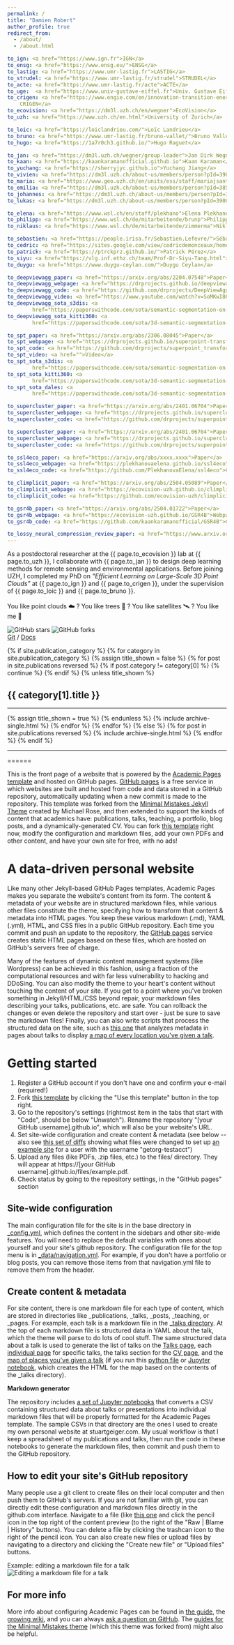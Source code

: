 ```yaml
---
permalink: /
title: "Damien Robert"
author_profile: true
redirect_from: 
  - /about/
  - /about.html

to_ign: <a href="https://www.ign.fr">IGN</a>
to_ensg: <a href="https://www.ensg.eu/">ENSG</a>
to_lastig: <a href="https://www.umr-lastig.fr">LASTIG</a>
to_strudel: <a href="https://www.umr-lastig.fr/strudel">STRUDEL</a>
to_acte: <a href="https://www.umr-lastig.fr/acte">ACTE</a>
to_uge:  <a href="https://www.univ-gustave-eiffel.fr">Univ. Gustave Eiffel</a>
to_crigen: <a href="https://www.engie.com/en/innovation-transition-energetique/centres-de-recherche/crigen">ENGIE Lab
    CRIGEN</a>
to_ecovision: <a href="https://dm3l.uzh.ch/en/wegner">EcoVision</a>
to_uzh: <a href="https://www.uzh.ch/en.html">University of Zurich</a>

to_loic: <a href="https://loiclandrieu.com/">Loïc Landrieu</a>
to_bruno: <a href="https://www.umr-lastig.fr/bruno-vallet/">Bruno Vallet</a>
to_hugo: <a href="https://1a7r0ch3.github.io/">Hugo Raguet</a>

to_jan: <a href="https://dm3l.uzh.ch/wegner/group-leader">Jan Dirk Wegner</a>
to_kaan: <a href="https://kaankaramanofficial.github.io">Kaan Karaman</a>
to_yuchang: <a href="https://sherryjyc.github.io">Yuchang Jiang</a>
to_vivien: <a href="https://dm3l.uzh.ch/about-us/members/person?pId=39081">Vivien Sainte Fare Garnot</a>
to_maria: <a href="https://www.geo.uzh.ch/en/units/ess/staff/mariajsantos.html">Maria João Santos</a>
to_emilia: <a href="https://dm3l.uzh.ch/about-us/members/person?pId=38596">Emilia Arens</a>
to_johannes: <a href="https://dm3l.uzh.ch/about-us/members/person?pId=39050">Johannes Dollinger</a>
to_lukas: <a href="https://dm3l.uzh.ch/about-us/members/person?pId=39082">Lukas Drees</a>

to_elena: <a href="https://www.wsl.ch/en/staff/plekhano">Elena Plekhanova</a>
to_philipp: <a href="https://www.wsl.ch/de/mitarbeitende/brunp">Philipp Brun</a>
to_niklaus: <a href="https://www.wsl.ch/de/mitarbeitende/zimmerma">Niklaus Zimmermann</a>

to_sebastien: <a href="https://people.irisa.fr/Sebastien.Lefevre/">Sébastien Lefèvre</a>
to_cedric: <a href="https://sites.google.com/view/cedricdemonceaux/home">Cédric Demonceaux</a>
to_patrick: <a href="https://ptrckprz.github.io/">Patrick Pérez</a>
to_siyu: <a href="https://vlg.inf.ethz.ch/team/Prof-Dr-Siyu-Tang.html">Siyu Tang</a>
to_duygu: <a href="https://www.duygu-ceylan.com/">Duygu Ceylan</a>

to_deepviewagg_paper: <a href="https://arxiv.org/abs/2204.07548">Paper</a>
to_deepviewagg_webpage: <a href="https://drprojects.github.io/deepviewagg">Webpage</a>
to_deepviewagg_code: <a href="https://github.com/drprojects/DeepViewAgg">Code</a>
to_deepviewagg_video: <a href="https://www.youtube.com/watch?v=SoMKwI863tw">Video</a>
to_deepviewagg_sota_s3dis: <a
        href="https://paperswithcode.com/sota/semantic-segmentation-on-s3dis?p=learning-multi-view-aggregation-in-the-wild">S3DIS</a>
to_deepviewagg_sota_kitti360: <a
        href="https://paperswithcode.com/sota/3d-semantic-segmentation-on-kitti-360?p=learning-multi-view-aggregation-in-the-wild">KITTI-360</a>

to_spt_paper: <a href="https://arxiv.org/abs/2306.08045">Paper</a>
to_spt_webpage: <a href="https://drprojects.github.io/superpoint-transformer">Webpage</a>
to_spt_code: <a href="https://github.com/drprojects/superpoint_transformer">Code</a>
to_spt_video: <a href="">Video</a>
to_spt_sota_s3dis: <a
        href="https://paperswithcode.com/sota/semantic-segmentation-on-s3dis?p=efficient-3d-semantic-segmentation-with">S3DIS 6-Fold</a>
to_spt_sota_kitti360: <a
        href="https://paperswithcode.com/sota/3d-semantic-segmentation-on-kitti-360?p=efficient-3d-semantic-segmentation-with">KITTI-360 Val</a>
to_spt_sota_dales: <a
        href="https://paperswithcode.com/sota/3d-semantic-segmentation-on-dales?p=efficient-3d-semantic-segmentation-with">DALES</a>

to_supercluster_paper: <a href="https://arxiv.org/abs/2401.06704">Paper</a>
to_supercluster_webpage: <a href="https://drprojects.github.io/supercluster">Webpage</a>
to_supercluster_code: <a href="https://github.com/drprojects/superpoint_transformer">Code</a>

to_supercluster_paper: <a href="https://arxiv.org/abs/2401.06704">Paper</a>
to_supercluster_webpage: <a href="https://drprojects.github.io/supercluster">Webpage</a>
to_supercluster_code: <a href="https://github.com/drprojects/superpoint_transformer">Code</a>

to_ssl4eco_paper: <a href="https://arxiv.org/abs/xxxx.xxxx">Paper</a>
to_ssl4eco_webpage: <a href="https://plekhanovaelena.github.io/ssl4eco">Webpage</a>
to_ssl4eco_code: <a href="https://github.com/PlekhanovaElena/ssl4eco">Code</a>

to_climplicit_paper: <a href="https://arxiv.org/abs/2504.05089">Paper</a>
to_climplicit_webpage: <a href="https://ecovision-uzh.github.io/climplicit">Webpage</a>
to_climplicit_code: <a href="https://github.com/ecovision-uzh/climplicit">Code</a>

to_gsr4b_paper: <a href="https://arxiv.org/abs/2504.01722">Paper</a>
to_gsr4b_webpage: <a href="https://ecovision-uzh.github.io/GSR4B">Webpage</a>
to_gsr4b_code: <a href="https://github.com/kaankaramanofficial/GSR4B">Code</a>

to_lossy_neural_compression_review_paper: <a href="https://www.arxiv.org/abs/2503.01505">Paper</a>
---
```


<p>
    As a postdoctoral researcher at the {{ page.to_ecovision }} lab at {{ page.to_uzh }}, I collaborate with {{ page.to_jan }} to design deep learning methods for remote sensing and environmental applications.
    Before joining UZH, I completed my PhD on <i>"Efficient Learning on Large-Scale 3D Point Clouds"</i> at {{ page.to_ign }} and {{ page.to_crigen }}, under the supervision of {{ page.to_loic }} and {{ page.to_bruno }}.
    <br><br>
    You like point clouds ☁️ ? You like trees 🌳 ? You like satellites 🛰️ ? You like me 🤗
</p>

<div class="badges">
    <img alt="GitHub stars"
         src="https://img.shields.io/github/stars/idiap/fast-transformers?style=social">
    <img alt="GitHub forks"
         src="https://img.shields.io/github/forks/idiap/fast-transformers?style=social">
</div>
<div class="software-links">
    <a href="https://github.com/idiap/fast-transformers">Git</a> /
    <a href="https://fast-transformers.github.io/">Docs</a>
</div>


<!-- New style rendering if publication categories are defined -->
{% if site.publication_category %}
  {% for category in site.publication_category  %}
    {% assign title_shown = false %}
    {% for post in site.publications reversed %}
      {% if post.category != category[0] %}
        {% continue %}
      {% endif %}
      {% unless title_shown %}
        <h2>{{ category[1].title }}</h2><hr />
        {% assign title_shown = true %}
      {% endunless %}
      {% include archive-single.html %}
    {% endfor %}
  {% endfor %}
{% else %}
  {% for post in site.publications reversed %}
    {% include archive-single.html %}
  {% endfor %}
{% endif %}

********************************
======

This is the front page of a website that is powered by the [Academic Pages template](https://github.com/academicpages/academicpages.github.io) and hosted on GitHub pages. [GitHub pages](https://pages.github.com) is a free service in which websites are built and hosted from code and data stored in a GitHub repository, automatically updating when a new commit is made to the repository. This template was forked from the [Minimal Mistakes Jekyll Theme](https://mmistakes.github.io/minimal-mistakes/) created by Michael Rose, and then extended to support the kinds of content that academics have: publications, talks, teaching, a portfolio, blog posts, and a dynamically-generated CV. You can fork [this template](https://github.com/academicpages/academicpages.github.io) right now, modify the configuration and markdown files, add your own PDFs and other content, and have your own site for free, with no ads!

A data-driven personal website
======
Like many other Jekyll-based GitHub Pages templates, Academic Pages makes you separate the website's content from its form. The content & metadata of your website are in structured markdown files, while various other files constitute the theme, specifying how to transform that content & metadata into HTML pages. You keep these various markdown (.md), YAML (.yml), HTML, and CSS files in a public GitHub repository. Each time you commit and push an update to the repository, the [GitHub pages](https://pages.github.com/) service creates static HTML pages based on these files, which are hosted on GitHub's servers free of charge.

Many of the features of dynamic content management systems (like Wordpress) can be achieved in this fashion, using a fraction of the computational resources and with far less vulnerability to hacking and DDoSing. You can also modify the theme to your heart's content without touching the content of your site. If you get to a point where you've broken something in Jekyll/HTML/CSS beyond repair, your markdown files describing your talks, publications, etc. are safe. You can rollback the changes or even delete the repository and start over - just be sure to save the markdown files! Finally, you can also write scripts that process the structured data on the site, such as [this one](https://github.com/academicpages/academicpages.github.io/blob/master/talkmap.ipynb) that analyzes metadata in pages about talks to display [a map of every location you've given a talk](https://academicpages.github.io/talkmap.html).

Getting started
======
1. Register a GitHub account if you don't have one and confirm your e-mail (required!)
1. Fork [this template](https://github.com/academicpages/academicpages.github.io) by clicking the "Use this template" button in the top right. 
1. Go to the repository's settings (rightmost item in the tabs that start with "Code", should be below "Unwatch"). Rename the repository "[your GitHub username].github.io", which will also be your website's URL.
1. Set site-wide configuration and create content & metadata (see below -- also see [this set of diffs](http://archive.is/3TPas) showing what files were changed to set up [an example site](https://getorg-testacct.github.io) for a user with the username "getorg-testacct")
1. Upload any files (like PDFs, .zip files, etc.) to the files/ directory. They will appear at https://[your GitHub username].github.io/files/example.pdf.  
1. Check status by going to the repository settings, in the "GitHub pages" section

Site-wide configuration
------
The main configuration file for the site is in the base directory in [_config.yml](https://github.com/academicpages/academicpages.github.io/blob/master/_config.yml), which defines the content in the sidebars and other site-wide features. You will need to replace the default variables with ones about yourself and your site's github repository. The configuration file for the top menu is in [_data/navigation.yml](https://github.com/academicpages/academicpages.github.io/blob/master/_data/navigation.yml). For example, if you don't have a portfolio or blog posts, you can remove those items from that navigation.yml file to remove them from the header. 

Create content & metadata
------
For site content, there is one markdown file for each type of content, which are stored in directories like _publications, _talks, _posts, _teaching, or _pages. For example, each talk is a markdown file in the [_talks directory](https://github.com/academicpages/academicpages.github.io/tree/master/_talks). At the top of each markdown file is structured data in YAML about the talk, which the theme will parse to do lots of cool stuff. The same structured data about a talk is used to generate the list of talks on the [Talks page](https://academicpages.github.io/talks), each [individual page](https://academicpages.github.io/talks/2012-03-01-talk-1) for specific talks, the talks section for the [CV page](https://academicpages.github.io/cv), and the [map of places you've given a talk](https://academicpages.github.io/talkmap.html) (if you run this [python file](https://github.com/academicpages/academicpages.github.io/blob/master/talkmap.py) or [Jupyter notebook](https://github.com/academicpages/academicpages.github.io/blob/master/talkmap.ipynb), which creates the HTML for the map based on the contents of the _talks directory).

**Markdown generator**

The repository includes [a set of Jupyter notebooks](https://github.com/academicpages/academicpages.github.io/tree/master/markdown_generator
) that converts a CSV containing structured data about talks or presentations into individual markdown files that will be properly formatted for the Academic Pages template. The sample CSVs in that directory are the ones I used to create my own personal website at stuartgeiger.com. My usual workflow is that I keep a spreadsheet of my publications and talks, then run the code in these notebooks to generate the markdown files, then commit and push them to the GitHub repository.

How to edit your site's GitHub repository
------
Many people use a git client to create files on their local computer and then push them to GitHub's servers. If you are not familiar with git, you can directly edit these configuration and markdown files directly in the github.com interface. Navigate to a file (like [this one](https://github.com/academicpages/academicpages.github.io/blob/master/_talks/2012-03-01-talk-1.md) and click the pencil icon in the top right of the content preview (to the right of the "Raw | Blame | History" buttons). You can delete a file by clicking the trashcan icon to the right of the pencil icon. You can also create new files or upload files by navigating to a directory and clicking the "Create new file" or "Upload files" buttons. 

Example: editing a markdown file for a talk
![Editing a markdown file for a talk](/images/editing-talk.png)

For more info
------
More info about configuring Academic Pages can be found in [the guide](https://academicpages.github.io/markdown/), the [growing wiki](https://github.com/academicpages/academicpages.github.io/wiki), and you can always [ask a question on GitHub](https://github.com/academicpages/academicpages.github.io/discussions). The [guides for the Minimal Mistakes theme](https://mmistakes.github.io/minimal-mistakes/docs/configuration/) (which this theme was forked from) might also be helpful.
